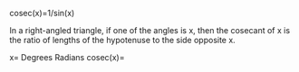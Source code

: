 cosec(x)=1/sin(x)

In a right-angled triangle, if one of the angles is x, then the cosecant
of x is the ratio of lengths of the hypotenuse to the side opposite x.

x= Degrees Radians cosec(x)=
